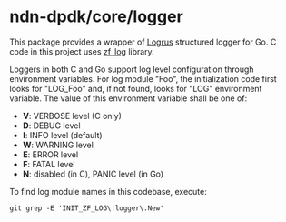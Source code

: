 # ndn-dpdk/core/logger

This package provides a wrapper of [Logrus](https://github.com/sirupsen/logrus/) structured logger for Go.
C code in this project uses [zf\_log](https://github.com/wonder-mice/zf_log/) library.

Loggers in both C and Go support log level configuration through environment variables.
For log module "Foo", the initialization code first looks for "LOG\_Foo" and, if not found, looks for "LOG" environment variable.
The value of this environment variable shall be one of:

* **V**: VERBOSE level (C only)
* **D**: DEBUG level
* **I**: INFO level (default)
* **W**: WARNING level
* **E**: ERROR level
* **F**: FATAL level
* **N**: disabled (in C), PANIC level (in Go)

To find log module names in this codebase, execute:

```
git grep -E 'INIT_ZF_LOG\|logger\.New'
```
